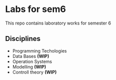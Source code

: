 # Labs for sem6 #

This repo contains laboratory works for semester 6

## Disciplines ##
* Programming Techologies
* Data Bases **(WIP)**
* Operation Systems
* Modelling **(WIP)**
* Controll theory **(WIP)**
